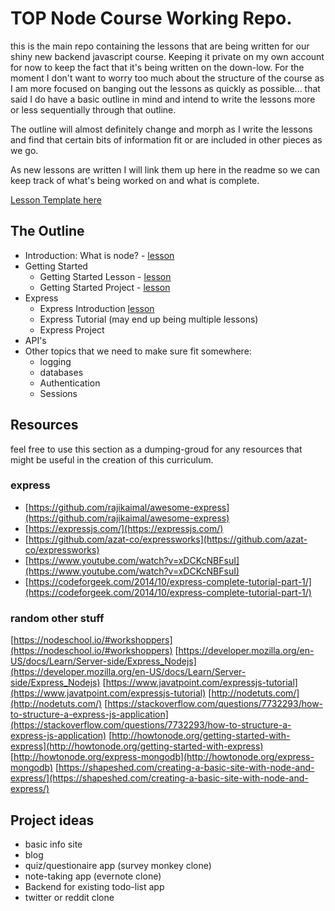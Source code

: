 # TOP Node Course Working Repo.

this is the main repo containing the lessons that are being written for our shiny new backend javascript course.  Keeping it private on my own account for now to keep the fact that it's being written on the down-low.  For the moment I don't want to worry too much about the structure of the course as I am more focused on banging out the lessons as quickly as possible... that said I do have a basic outline in mind and intend to write the lessons more or less sequentially through that outline.

The outline will almost definitely change and morph as I write the lessons and find that certain bits of information fit or are included in other pieces as we go.

As new lessons are written I will link them up here in the readme so we can keep track of what's being worked on and what is complete.

[Lesson Template here](lesson-template.md)

## The Outline

- Introduction: What is node? - [lesson](Introduction.md)
- Getting Started
  - Getting Started Lesson - [lesson](Getting-Started.md)
  - Getting Started Project - [lesson](Getting-Started-Project.md)
- Express
  - Express Introduction [lesson](Express-Introduction.md)
  - Express Tutorial (may end up being multiple lessons)
  - Express Project
- API's
- Other topics that we need to make sure fit somewhere:
  - logging
  - databases
  - Authentication
  - Sessions

## Resources

feel free to use this section as a dumping-groud for any resources that might be useful in the creation of this curriculum. 

### express
- [https://github.com/rajikaimal/awesome-express](https://github.com/rajikaimal/awesome-express)
- [https://expressjs.com/](https://expressjs.com/)
- [https://github.com/azat-co/expressworks](https://github.com/azat-co/expressworks)
- [https://www.youtube.com/watch?v=xDCKcNBFsuI](https://www.youtube.com/watch?v=xDCKcNBFsuI)
- [https://codeforgeek.com/2014/10/express-complete-tutorial-part-1/](https://codeforgeek.com/2014/10/express-complete-tutorial-part-1/)


### random other stuff
[https://nodeschool.io/#workshoppers](https://nodeschool.io/#workshoppers)
[https://developer.mozilla.org/en-US/docs/Learn/Server-side/Express_Nodejs](https://developer.mozilla.org/en-US/docs/Learn/Server-side/Express_Nodejs)
[https://www.javatpoint.com/expressjs-tutorial](https://www.javatpoint.com/expressjs-tutorial)
[http://nodetuts.com/](http://nodetuts.com/)
[https://stackoverflow.com/questions/7732293/how-to-structure-a-express-js-application](https://stackoverflow.com/questions/7732293/how-to-structure-a-express-js-application)
[http://howtonode.org/getting-started-with-express](http://howtonode.org/getting-started-with-express)
[http://howtonode.org/express-mongodb](http://howtonode.org/express-mongodb)
[https://shapeshed.com/creating-a-basic-site-with-node-and-express/](https://shapeshed.com/creating-a-basic-site-with-node-and-express/)


## Project ideas
- basic info site
- blog
- quiz/questionaire app (survey monkey clone)
- note-taking app (evernote clone)
- Backend for existing todo-list app
- twitter or reddit clone
